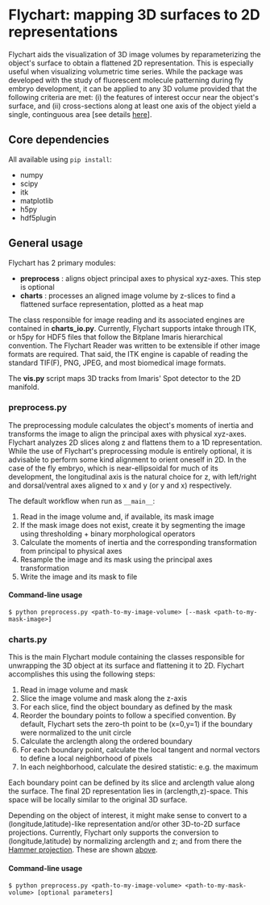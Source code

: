 # Flychart: mapping 3D surfaces to 2D representations
Flychart aids the visualization of 3D image volumes by reparameterizing the object's surface to obtain a flattened 2D representation. This is especially useful when visualizing volumetric time series. While the package was developed with the study of fluorescent molecule patterning during fly embryo development, it can be applied to any 3D volume provided that the following criteria are met: (i) the features of interest occur near the object's surface, and (ii) cross-sections along at least one axis of the object yield a single, continguous area [see details [here](#chartspy)].

## Core dependencies
All available using `pip install`:
- numpy
- scipy
- itk
- matplotlib
- h5py
- hdf5plugin

## General usage
Flychart has 2 primary modules:
- **preprocess** : aligns object principal axes to physical xyz-axes. This step is optional 
- **charts** : processes an aligned image volume by z-slices to find a flattened surface representation, plotted as a heat map  

The class responsible for image reading and its associated engines are contained in **charts_io.py**. Currently, Flychart supports intake through ITK, or h5py for HDF5 files that follow the Bitplane Imaris hierarchical convention. The Flychart Reader was written to be extensible if other image formats are required. That said, the ITK engine is capable of reading the standard TIF(F), PNG, JPEG, and most biomedical image formats.  

The **vis.py** script maps 3D tracks from Imaris' Spot detector to the 2D manifold.

### preprocess.py
The preprocessing module calculates the object's moments of inertia and transforms the image to align the principal axes with physical xyz-axes. Flychart analyzes 2D slices along z and flattens them to a 1D representation. While the use of Flychart's preprocessing module is entirely optional, it is advisable to perform some kind alignment to orient oneself in 2D. In the case of the fly embryo, which is near-ellipsoidal for much of its development, the longitudinal axis is the natural choice for z, with left/right and dorsal/ventral axes aligned to x and y (or y and x) respectively.  

The default workflow when run as `__main__`:
1. Read in the image volume and, if available, its mask image
2. If the mask image does not exist, create it by segmenting the image using thresholding + binary morphological operators  
3. Calculate the moments of inertia and the corresponding transformation from principal to physical axes
4. Resample the image and its mask using the principal axes transformation
5. Write the image and its mask to file  

#### Command-line usage
```
$ python preprocess.py <path-to-my-image-volume> [--mask <path-to-my-mask-image>]
```
### charts.py
This is the main Flychart module containing the classes responsible for unwrapping the 3D object at its surface and flattening it to 2D. Flychart accomplishes this using the following steps:
1. Read in image volume and mask
2. Slice the image volume and mask along the z-axis 
3. For each slice, find the object boundary as defined by the mask
4. Reorder the boundary points to follow a specified convention. By default, Flychart sets the zero-th point to be (x=0,y=1) if the boundary were normalized to the unit circle
5. Calculate the arclength along the ordered boundary
6. For each boundary point, calculate the local tangent and normal vectors to define a local neighborhood of pixels
7. In each neighborhood, calculate the desired statistic: e.g. the maximum  

Each boundary point can be defined by its slice and arclength value along the surface. The final 2D representation lies in (arclength,z)-space. This space will be locally similar to the original 3D surface.

Depending on the object of interest, it might make sense to convert to a (longitude,latitude)-like representation and/or other 3D-to-2D surface projections. Currently, Flychart only supports the conversion to (longitude,latitude) by normalizing arclength and z; and from there the [Hammer projection](https://pro.arcgis.com/en/pro-app/latest/help/mapping/properties/hammer.htm). These are shown [above](#flychart-mapping-3d-surfaces-to-2d-representations). 

#### Command-line usage
```
$ python preprocess.py <path-to-my-image-volume> <path-to-my-mask-volume> [optional parameters]
```

